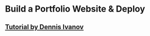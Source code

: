 # Build a Portfolio Website & Deploy

## [Tutorial by Dennis Ivanov](https://www.youtube.com/watch?v=r_hYR53r61M)
